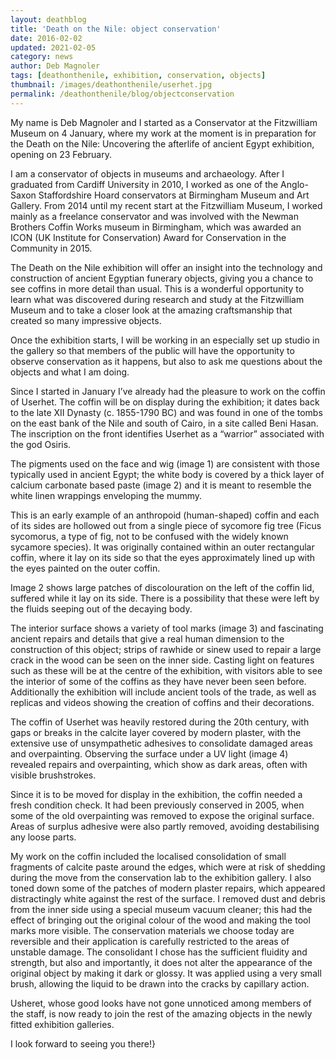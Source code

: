 ```yaml
---
layout: deathblog
title: 'Death on the Nile: object conservation'
date: 2016-02-02
updated: 2021-02-05
category: news
author: Deb Magnoler
tags: [deathonthenile, exhibition, conservation, objects]
thumbnail: /images/deathonthenile/userhet.jpg
permalink: /deathonthenile/blog/objectconservation
---
```


My name is Deb Magnoler and I started as a Conservator at the Fitzwilliam Museum on 4 January, where my work at the moment is in preparation for the Death on the Nile: Uncovering the afterlife of ancient Egypt exhibition, opening on 23 February.

I am a conservator of objects in museums and archaeology. After I graduated from Cardiff University in 2010, I worked as one of the Anglo-Saxon Staffordshire Hoard conservators at Birmingham Museum and Art Gallery. From 2014 until my recent start at the Fitzwilliam Museum, I worked mainly as a freelance conservator and was involved with the Newman Brothers Coffin Works museum in Birmingham, which was awarded an ICON (UK Institute for Conservation) Award for Conservation in the Community in 2015.

The Death on the Nile exhibition will offer an insight into the technology and construction of ancient Egyptian funerary objects, giving you a chance to see coffins in more detail than usual. This is a wonderful opportunity to learn what was discovered during research and study at the Fitzwilliam Museum and to take a closer look at the amazing craftsmanship that created so many impressive objects.

Once the exhibition starts, I will be working in an especially set up studio in the gallery so that members of the public will have the opportunity to observe conservation as it happens, but also to ask me questions about the objects and what I am doing.

Since I started in January I’ve already had the pleasure to work on the coffin of Userhet. The coffin will be on display during the exhibition; it dates back to the late XII Dynasty (c. 1855-1790 BC) and was found in one of the tombs on the east bank of the Nile and south of Cairo, in a site called Beni Hasan. The inscription on the front identifies Userhet as a “warrior” associated with the god Osiris.

The pigments used on the face and wig (image 1) are consistent with those typically used in ancient Egypt; the white body is covered by a thick layer of calcium carbonate based paste (image 2) and it is meant to resemble the white linen wrappings enveloping the mummy.

This is an early example of an anthropoid (human-shaped) coffin and each of its sides are hollowed out from a single piece of sycomore fig tree (Ficus sycomorus, a type of fig, not to be confused with the widely known sycamore species).  It was originally contained within an outer rectangular coffin, where it lay on its side so that the eyes approximately lined up with the eyes painted on the outer coffin.

Image 2 shows large patches of discolouration on the left of the coffin lid, suffered while it lay on its side. There is a possibility that these were left by the fluids seeping out of the decaying body.

The interior surface shows a variety of tool marks (image 3) and fascinating ancient repairs and details that give a real human dimension to the construction of this object; strips of rawhide or sinew used to repair a large crack in the wood can be seen on the inner side. Casting light on features such as these will be at the centre of the exhibition, with visitors able to see the interior of some of the coffins as they have never been seen before. Additionally the exhibition will include ancient tools of the trade, as well as replicas and videos showing the creation of coffins and their decorations.

The coffin of Userhet was heavily restored during the 20th century, with gaps or breaks in the calcite layer covered by modern plaster, with the extensive use of unsympathetic adhesives to consolidate damaged areas and overpainting. Observing the surface under a UV light (image 4) revealed repairs and overpainting, which show as dark areas, often with visible brushstrokes.

Since it is to be moved for display in the exhibition, the coffin needed a fresh condition check. It had been previously conserved in 2005, when some of the old overpainting was removed to expose the original surface.  Areas of surplus adhesive were also partly removed, avoiding destabilising any loose parts.

My work on the coffin included the localised consolidation of small fragments of calcite paste around the edges, which were at risk of shedding during the move from the conservation lab to the exhibition gallery. I also toned down some of the patches of modern plaster repairs, which appeared distractingly white against the rest of the surface. I removed dust and debris from the inner side using a special museum vacuum cleaner; this had the effect of bringing out the original colour of the wood and making the tool marks more visible. The conservation materials we choose today are reversible and their application is carefully restricted to the areas of unstable damage. The consolidant I chose has the sufficient fluidity and strength, but also and importantly, it does not alter the appearance of the original object by making it dark or glossy. It was applied using a very small brush, allowing the liquid to be drawn into the cracks by capillary action.

Usheret, whose good looks have not gone unnoticed among members of the staff, is now ready to join the rest of the amazing objects in the newly fitted exhibition galleries.

I look forward to seeing you there!}
